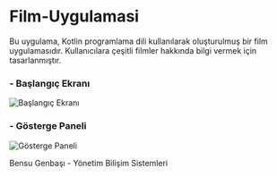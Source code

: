 # Film-Uygulamasi

   Bu uygulama, Kotlin programlama dili kullanılarak oluşturulmuş bir film uygulamasıdır.
   Kullanıcılara çeşitli filmler hakkında bilgi vermek için tasarlanmıştır.

### - Başlangıç Ekranı 



![Başlangıç Ekranı](https://github.com/Bensugenbasi/Film-Uygulamasi/assets/77415953/144ba484-6cfd-45d2-aea2-a22f83806d5b)




### - Gösterge Paneli

 
 
![Gösterge Paneli](https://github.com/Bensugenbasi/Film-Uygulamasi/assets/77415953/4d1306c3-c491-421f-abca-184db70b6c99)




Bensu Genbaşı - Yönetim Bilişim Sistemleri
